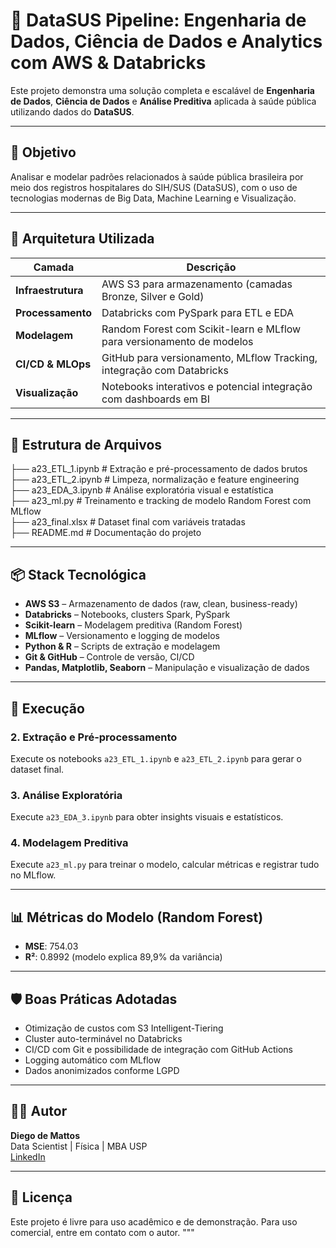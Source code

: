 # 🧠 DataSUS Pipeline: Engenharia de Dados, Ciência de Dados e Analytics com AWS & Databricks

Este projeto demonstra uma solução completa e escalável de **Engenharia de Dados**, **Ciência de Dados** e **Análise Preditiva** aplicada à saúde pública utilizando dados do **DataSUS**.

---

## 🎯 Objetivo

Analisar e modelar padrões relacionados à saúde pública brasileira por meio dos registros hospitalares do SIH/SUS (DataSUS), com o uso de tecnologias modernas de Big Data, Machine Learning e Visualização.

---

## 🧱 Arquitetura Utilizada

| Camada                | Descrição                                                                 |
|-----------------------|--------------------------------------------------------------------------|
| **Infraestrutura**    | AWS S3 para armazenamento (camadas Bronze, Silver e Gold)                |
| **Processamento**     | Databricks com PySpark para ETL e EDA                                     |
| **Modelagem**         | Random Forest com Scikit-learn e MLflow para versionamento de modelos     |
| **CI/CD & MLOps**     | GitHub para versionamento, MLflow Tracking, integração com Databricks     |
| **Visualização**      | Notebooks interativos e potencial integração com dashboards em BI         |

---

## 📁 Estrutura de Arquivos

├── a23_ETL_1.ipynb       # Extração e pré-processamento de dados brutos  
├── a23_ETL_2.ipynb       # Limpeza, normalização e feature engineering  
├── a23_EDA_3.ipynb       # Análise exploratória visual e estatística  
├── a23_ml.py             # Treinamento e tracking de modelo Random Forest com MLflow  
├── a23_final.xlsx        # Dataset final com variáveis tratadas  
├── README.md             # Documentação do projeto  

---

## 📦 Stack Tecnológica

- **AWS S3** – Armazenamento de dados (raw, clean, business-ready)
- **Databricks** – Notebooks, clusters Spark, PySpark
- **Scikit-learn** – Modelagem preditiva (Random Forest)
- **MLflow** – Versionamento e logging de modelos
- **Python & R** – Scripts de extração e modelagem
- **Git & GitHub** – Controle de versão, CI/CD
- **Pandas, Matplotlib, Seaborn** – Manipulação e visualização de dados

---

## 🚀 Execução

### 2. Extração e Pré-processamento
Execute os notebooks `a23_ETL_1.ipynb` e `a23_ETL_2.ipynb` para gerar o dataset final.

### 3. Análise Exploratória
Execute `a23_EDA_3.ipynb` para obter insights visuais e estatísticos.

### 4. Modelagem Preditiva
Execute `a23_ml.py` para treinar o modelo, calcular métricas e registrar tudo no MLflow.

---

## 📊 Métricas do Modelo (Random Forest)

- **MSE**: 754.03
- **R²**: 0.8992 (modelo explica 89,9% da variância)

---

## 🛡️ Boas Práticas Adotadas

- Otimização de custos com S3 Intelligent-Tiering
- Cluster auto-terminável no Databricks
- CI/CD com Git e possibilidade de integração com GitHub Actions
- Logging automático com MLflow
- Dados anonimizados conforme LGPD

---

## 👨‍💻 Autor

**Diego de Mattos**  
Data Scientist | Física | MBA USP  
[LinkedIn]([https://www.linkedin.com/](https://www.linkedin.com/in/diego-de-mattos-166417167/)) 

---

## 📄 Licença

Este projeto é livre para uso acadêmico e de demonstração. Para uso comercial, entre em contato com o autor.
"""
